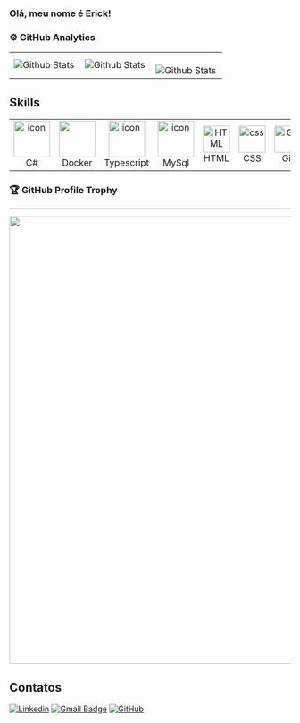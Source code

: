 ### Olá, meu nome é Erick!

### ⚙️ GitHub Analytics

<table>
  <tr>
    <td>
      <img
        align="left"
        src="https://github-readme-stats.vercel.app/api?username=Erick-Bueno&theme=dark&hide_border=false&include_all_commits=true"
        alt="Github Stats"
      />
    </td>
    <td>
      <img
        align="left"
        src="https://github-readme-stats.vercel.app/api/top-langs/?username=Erick-Bueno&theme=dark&hide_border=false&include_all_commits=true&count_private=true&layout=compact"
        alt="Github Stats"
      />
    </td>
    <td>
      <br />
      <img
        align="left"
        src="https://github-readme-streak-stats.herokuapp.com/?user=Erick-Bueno&theme=dark&hide_border=false"
        alt="Github Stats"
      />
    </td>
  </tr>
</table>

Skills
--- 
<table align="center">

  <tr>
    <td align="center" width="96">
      <a href="#macropower-tech">
        <img src="https://techstack-generator.vercel.app/csharp-icon.svg" alt="icon" width="65" height="65" />
      </a>
      <br>C#
    </td>
    <td align="center" width="96">
      <a href="#macropower-tech">
        <img src="https://techstack-generator.vercel.app/docker-icon.svg" width="65" height="65" />
      </a>
      <br>Docker
    <td align="center" width="96">
        <img src="https://techstack-generator.vercel.app/ts-icon.svg" alt="icon" width="65" height="65" />
      <br>Typescript
    </td>
     <td align="center" width="96">
        <img src="https://techstack-generator.vercel.app/mysql-icon.svg" alt="icon" width="65" height="65" />
      <br>MySql
    </td>
     <td align="center"  width="96">
        <img src="https://skillicons.dev/icons?i=html" width="48" height="48" alt="HTML" />
      <br>HTML
    </td>
    <td align="center" width="96">
        <img src="https://skillicons.dev/icons?i=css" width="48" height="48" alt="css" />
      <br>CSS
    </td>
    <td align="center" width="96">
      <a href="#git" >
        <img src="https://upload.wikimedia.org/wikipedia/commons/thumb/3/3f/Git_icon.svg/1200px-Git_icon.svg.png" width="48" height="48" alt="Git" />
      </a>
      <br>Git
    </td>
        <td align="center" width="96">
      <a href="#git" >
        <img src="https://imgs.search.brave.com/ethlyM_NVLfhjhx_IInfXICxyLLpyUa8w8m43sdmt_A/rs:fit:860:0:0:0/g:ce/aHR0cHM6Ly9zdGF0/aWMtMDAuaWNvbmR1/Y2suY29tL2Fzc2V0/cy4wMC9hbmd1bGFy/LWljb24tMTkzMXgy/MDQ4LWJlZjFmM2xt/LnBuZw" width="48" height="48" alt="Git" />
      </a>
      <br>Angular
    </td>
    
</tr>

</table>

### 🏆 GitHub Profile Trophy
---
<p align="center">
  <a
    href="https://github.com/ryo-ma/github-profile-trophy"
    title="repositório de troféus"
  >
    <img
      width="800"
      src="https://github-profile-trophy.vercel.app/?username=Erick-Bueno&column=8&theme=darkhub&no-frame=true&no-bg=true"
    />
  </a>
</p>

## Contatos

[![Linkedin](https://img.shields.io/badge/-Erick-blue?style=flat-square&logo=Linkedin&logoColor=white&link=https://www.linkedin.com/in/erick-jhonata-35544320a/)](https://www.linkedin.com/in/erick-jhonata-35544320a/)
[![Gmail Badge](https://img.shields.io/badge/-erickjb93@gmail.com-006bed?style=flat-square&logo=Gmail&logoColor=white&link=mailto:erickjb93@gmail.com)](mailto:erickjb93@gmail.com)
[![GitHub](https://img.shields.io/github/followers/iuricode?label=follow&style=social)](https://github.com/Erick-Bueno)

  

